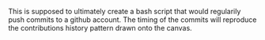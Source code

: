 This is supposed to ultimately create a bash script that would regularily push commits to a github account. The timing of the commits will reproduce the contributions history pattern drawn onto the canvas.
